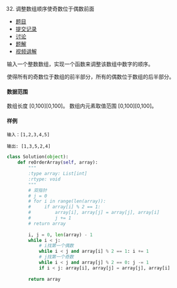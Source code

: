 32. 调整数组顺序使奇数位于偶数前面

- [  题目](https://www.acwing.com/problem/content/description/30/)
- [  提交记录](https://www.acwing.com/problem/content/submission/30/)
- [  讨论](https://www.acwing.com/problem/content/discussion/index/30/1/)
- [  题解](https://www.acwing.com/problem/content/solution/30/1/)
- [  视频讲解](https://www.acwing.com/problem/content/video/30/)

输入一个整数数组，实现一个函数来调整该数组中数字的顺序。

使得所有的奇数位于数组的前半部分，所有的偶数位于数组的后半部分。

#### 数据范围

数组长度 [0,100][0,100]。
数组内元素取值范围 [0,100][0,100]。

#### 样例

```
输入：[1,2,3,4,5]

输出: [1,3,5,2,4]
```

```python
class Solution(object):
    def reOrderArray(self, array):
        """
        :type array: List[int]
        :rtype: void
        """
        # 双指针
        # j = 0
        # for i in range(len(array)):
        #     if array[i] % 2 == 1:
        #         array[i], array[j] = array[j], array[i]
        #         j += 1
        # return array
        
        i, j = 0, len(array) - 1
        while i < j:
            # i找第一个偶数
            while i < j and array[i] % 2 == 1: i += 1
            # j找第一个奇数
            while i < j and array[j] % 2 == 0: j -= 1
            if i < j: array[i], array[j] = array[j], array[i]
            
        return array
```


